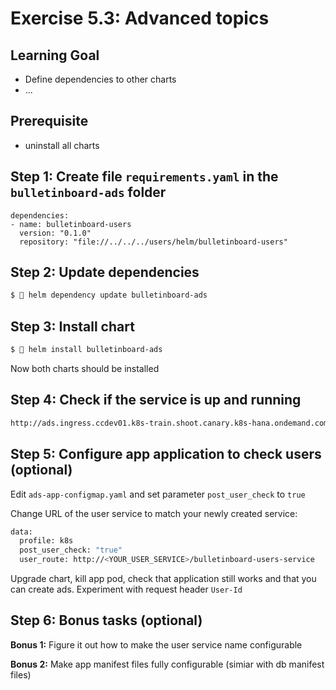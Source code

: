 Exercise 5.3: Advanced topics
====================================================

## Learning Goal
- Define dependencies to other charts
- ...

## Prerequisite

- uninstall all charts

## Step 1: Create file `requirements.yaml` in the `bulletinboard-ads` folder


```
dependencies:
- name: bulletinboard-users
  version: "0.1.0"
  repository: "file://../../../users/helm/bulletinboard-users"

``` 

## Step 2: Update dependencies

```bash
$  helm dependency update bulletinboard-ads
```

## Step 3: Install chart

```bash
$  helm install bulletinboard-ads
```

Now both charts should be installed


## Step 4: Check if the service is up and running

```bash
http://ads.ingress.ccdev01.k8s-train.shoot.canary.k8s-hana.ondemand.com/<YOUR_USER_NAME>/api/v1/ads
```

## Step 5: Configure app application to check users (optional)

Edit `ads-app-configmap.yaml` and set parameter `post_user_check` to `true`

Change URL of the user service to match your newly created service:


```bash
data:
  profile: k8s
  post_user_check: "true"
  user_route: http://<YOUR_USER_SERVICE>/bulletinboard-users-service
```

Upgrade chart, kill app pod, check that application still works and that you can create ads. Experiment with request header `User-Id`

## Step 6: Bonus tasks (optional)

**Bonus 1:** Figure it out how to make the user service name configurable

**Bonus 2:** Make app manifest files fully configurable (simiar with db manifest files)

 
